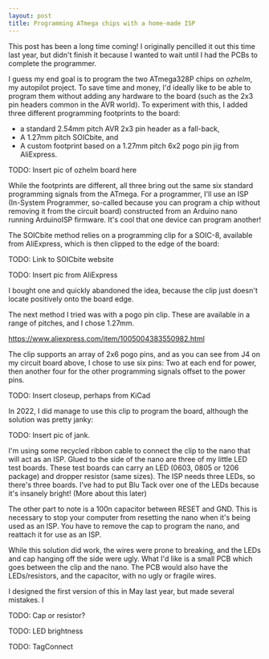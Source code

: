 ```yaml
---
layout: post
title: Programming ATmega chips with a home-made ISP
---
```

This post has been a long time coming! I originally pencilled it out
this time last year, but didn't finish it because I wanted to wait until
I had the PCBs to complete the programmer.

I guess my end goal is to program the two ATmega328P chips on _ozhelm_,
my autopilot project.  To save time and money, I'd ideally like to be
able to program them without adding any hardware to the board (such as
the 2x3 pin headers common in the AVR world).  To experiment with this,
I added three different programming footprints to the board:

* a standard 2.54mm pitch AVR 2x3 pin header as a fall-back,
* A 1.27mm pitch SOICbite, and
* A custom footprint based on a 1.27mm pitch 6x2 pogo pin jig from
AliExpress.

TODO: Insert pic of ozhelm board here

While the footprints are different, all three bring out the same six
standard programming signals from the ATmega.  For a programmer, I'll
use an ISP (In-System Programmer, so-called because you can program a
chip without removing it from the circuit board) constructed from an
Arduino nano running ArduinoISP firmware.  It's cool that one device
can program another!

The SOICbite method relies on a programming clip for a SOIC-8, available
from AliExpress, which is then clipped to the edge of the board:

TODO: Link to SOICbite website

TODO: Insert pic from AliExpress

I bought one and quickly abandoned the idea, because the clip just
doesn't locate positively onto the board edge.  

The next method I tried was with a pogo pin clip.  These are available
in a range of pitches, and I chose 1.27mm.

  https://www.aliexpress.com/item/1005004383550982.html

The clip supports an array of 2x6 pogo pins, and as you can see from J4
on my circuit board above, I chose to use six pins: Two at each end for
power, then another four for the other programming signals offset to
the power pins.

TODO: Insert closeup, perhaps from KiCad

In 2022, I did manage to use this clip to program the board, although
the solution was pretty janky:

TODO: Insert pic of jank.

I'm using some recycled ribbon cable to connect the clip to the nano
that will act as an ISP.  Glued to the side of the nano are three of my
little LED test boards.  These test boards can carry an LED (0603, 0805
or 1206 package) and dropper resistor (same sizes).  The ISP needs
three LEDs, so there's three boards.  I've had to put Blu Tack over one
of the LEDs because it's insanely bright!  (More about this later)

The other part to note is a 100n capacitor between RESET and GND.  This
is necessary to stop your computer from resetting the nano when it's
being used as an ISP.  You have to remove the cap to program the nano,
and reattach it for use as an ISP.

While this solution did work, the wires were prone to breaking, and the
LEDs and cap hanging off the side were ugly.  What I'd like is a small
PCB which goes between the clip and the nano.  The PCB would also have
the LEDs/resistors, and the capacitor, with no ugly or fragile wires.

I designed the first version of this in May last year, but made several
mistakes.  I 


TODO: Cap or resistor?


TODO: LED brightness

TODO: TagConnect
